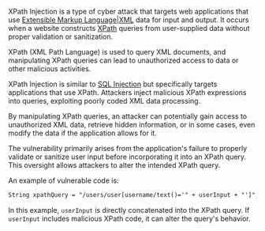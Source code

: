 XPath Injection is a type of cyber attack that targets web applications that use [Extensible Markup Language|XML]() data for input and output. It occurs when a website constructs [XPath]() queries from user-supplied data without proper validation or sanitization.

XPath (XML Path Language) is used to query XML documents, and manipulating XPath queries can lead to unauthorized access to data or other malicious activities.

XPath Injection is similar to [SQL Injection]() but specifically targets applications that use XPath. Attackers inject malicious XPath expressions into queries, exploiting poorly coded XML data processing.

By manipulating XPath queries, an attacker can potentially gain access to unauthorized XML data, retrieve hidden information, or in some cases, even modify the data if the application allows for it.

The vulnerability primarily arises from the application's failure to properly validate or sanitize user input before incorporating it into an XPath query. This oversight allows attackers to alter the intended XPath query.

An example of vulnerable code is:

```xml
String xpathQuery = "/users/user[username/text()='" + userInput + "']";
```

In this example, `userInput` is directly concatenated into the XPath query. If `userInput` includes malicious XPath code, it can alter the query's behavior.
